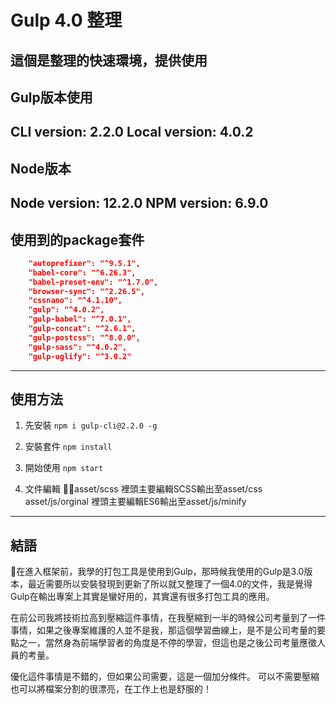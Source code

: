 # Gulp 4.0 整理
這個是整理的快速環境，提供使用
---
## Gulp版本使用
CLI version: 2.2.0
Local version: 4.0.2
---
## Node版本
Node version: 12.2.0
NPM version: 6.9.0
---
## 使用到的package套件
```json
    "autoprefixer": "^9.5.1",
    "babel-core": "^6.26.3",
    "babel-preset-env": "^1.7.0",
    "browser-sync": "^2.26.5",
    "cssnano": "^4.1.10",
    "gulp": "^4.0.2",
    "gulp-babel": "^7.0.1",
    "gulp-concat": "^2.6.1",
    "gulp-postcss": "^8.0.0",
    "gulp-sass": "^4.0.2",
    "gulp-uglify": "^3.0.2"
```
---
## 使用方法
1. 先安裝
`npm i gulp-cli@2.2.0 -g`

2. 安裝套件
`npm install`

3. 開始使用
`npm start`

4. 文件編輯
asset/scss       裡頭主要編輯SCSS輸出至asset/css
asset/js/orginal 裡頭主要編輯ES6輸出至asset/js/minify
---
## 結語
在進入框架前，我學的打包工具是使用到Gulp，那時候我使用的Gulp是3.0版本，最近需要所以安裝發現到更新了所以就又整理了一個4.0的文件，我是覺得Gulp在輸出專案上其實是蠻好用的，其實還有很多打包工具的應用。

在前公司我將技術拉高到壓縮這件事情，在我壓縮到一半的時候公司考量到了一件事情，如果之後專案維護的人並不是我，那這個學習曲線上，是不是公司考量的要點之一，當然身為前端學習者的角度是不停的學習，但這也是之後公司考量應徵人員的考量。

優化這件事情是不錯的，但如果公司需要，這是一個加分條件。
可以不需要壓縮也可以將檔案分割的很漂亮，在工作上也是舒服的！